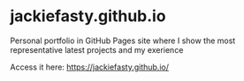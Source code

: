 # jackiefasty.github.io
Personal portfolio in GitHub Pages site where I show the most representative latest projects and my exerience

Access it here: https://jackiefasty.github.io/
